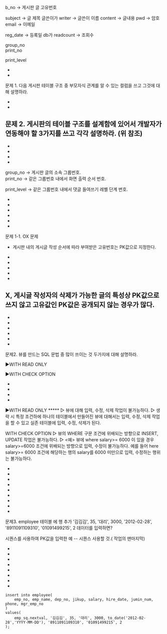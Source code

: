 b_no		-> 게시판 글 고유번호 

subject  	-> 글 제목	              글쓴이가
writer 		-> 글쓴이 이름
content		-> 글내용
pwd		-> 암호
email		-> 이메일

reg_date 	-> 등록일               	db가
readcount	-> 조회수

group_no			
print_no	

print_level

-
-

문제 1. 다음 게시판 테이블 구조 중 
 부모자식 관계를 알 수 있는 컬럼을 쓰고 그것에 대해 설명하라.

-
-
문제 2.  게시판의 테이블 구조를 설계함에 있어서
 개발자가 연동해야 할 3가지를 쓰고 각각 설명하라.
(위 참조)
-
-
-
-
-

group_no		-> 게시판 글의 소속  그룹번호.		
print_no		-> 같은 그룹번호 내에서 화면  출력 순서 번호.	

print_level	-> 같은 그룹번호 내에서 댓글  들여쓰기 레벨 단계 번호.

-
-
-
-
-
-


 문제 1-1. OX 문제

 - 게시판 내의 게시글 작성 순서에 따라 부여받은 고유번호는 PK값으로 지정한다.

-
-
-
-
-

   X, 게시글 작성자의 삭제가 가능한 글의 특성상 PK값으로 쓰지 않고 
    고유값인 PK값은 공개되지 않는 경우가 많다.
-
-
-
-
-
-
-






문제2. 뷰를 만드는 SQL 문법 중 많이 쓰이는 것 두가지에 대해 설명하라.

▶WITH READ ONLY

▶WITH CHECK OPTION


-
-
-
-

▶WITH READ ONLY *****
		▷ 뷰에 대해 입력, 수정, 삭제 작업이 불가능하다.
		▷ 생략 시 특정 조건하에 하나의 테이블에서 만들어진 뷰에 대해서는 입력, 수정, 삭제 작업을 할 수 있고
		실존 테이블에 입력, 수정, 삭제가 된다.


WITH CHECK OPTION
		▷ 뷰의  WHERE 구문 조건에 위배되는 방향으로  INSERT, UPDATE 작업은 불가능하다.
		▷ <예> 뷰에 where salary>= 6000 이 있을 경우 salary>=6000 조건에 위배되는 방향으로 입력, 수정이 불가능하다.
			예를 들어 here salary>= 6000  조건에 해당하는 행의 salary를 6000 미만으로 입력, 수정하는 행위는 불가능하다.


-
-
-
-
-
-
-
-
-



문제3. employee  테이블 에 행 추가
'김김김', 35, '대리', 3000, '2012-02-28', '8911091109310', '01091499215', 2 데이터를 입력하면?

 시퀀스를 사용하여 PK값을 입력한 예	-- 시퀀스 사용할 것.( 작업의 맨마지막)



-
-
-
-
-
-
-
-

	insert into employee( 
	    emp_no, emp_name, dep_no, jikup, salary, hire_date, jumin_num, phone, mgr_emp_no 
	)
	values( 
	    emp_sq.nextval, '김김김', 35, '대리', 3000, to_date('2012-02-28','YYYY-MM-DD'), '8911091109310', '01091499215', 2  
	);
	
	
	
	
	
	
	
	
	
